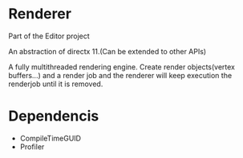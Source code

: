 # Renderer
Part of the Editor project

An abstraction of directx 11.(Can be extended to other APIs)

A fully multithreaded rendering engine.
Create render objects(vertex buffers...) and a render job and the renderer will keep execution the renderjob until it is removed.

# Dependencis
* CompileTimeGUID
* Profiler
